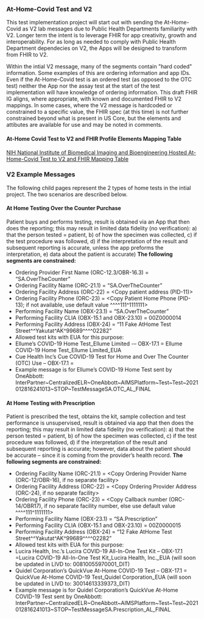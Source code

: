 ### At-Home-Covid Test and V2
This test implementation project will start out with sending the At-Home-Covid as V2 lab messages due to Public Health Departments familiarity with V2. Longer term the intent is to leverage FHIR for app creativity, growth and interoperability. For as long as needed to comply with Public Health Department dependecies on V2, the Apps will be designed to transform from FHIR to V2.

Within the intial V2 message, many of the segments contain "hard coded" information. Some examples of this are ordering information and app IDs. Even if the At-Home-Covid test is an ordered test (as opposed to the OTC test) neither the App nor the assay test at the start of the test implementation will have knowledge of ordering information. This draft FHIR IG aligns, where appropriate, with known and documented FHIR to V2 mappings. In some cases, where the V2 message is hardcoded or constrained to a specific value, the FHIR spec (at this time) is not further constrained beyond what is present in US Core, but the elements and attibutes are available for use and may be noted in comments.

#### At-Home Covid Test to V2 and FHIR Profile Elements Mapping Table
[NIH National Institute of Biomedical Imaging and Bioengineering Hosted At-Home-Covid Test to V2 and FHIR Mapping Table](https://nibibdrupal8stg.prod.acquia-sites.com/node/123961)

### V2 Example Messages
The following child pages represent the 2 types of home tests in the intial project. The two scenarios are described below.
#### At Home Testing Over the Counter Purchase
Patient buys and performs testing, result is obtained via an App that then does the reporting; this may result in limited data fidelity (no verification): a) that the person tested = patient, b) of how the specimen was collected, c) if the test procedure was followed, d) if the interpretation of the result and subsequent reporting is accurate, unless the app preforms the interpretation, e) data about the patient is accurate)
**The following segments are constrained:**
* Ordering Provider First Name (ORC-12.3/OBR-16.3) = “SA.OverTheCounter”
* Ordering Facility Name (ORC-21.1) = “SA.OverTheCounter”
* Ordering Facility Address (ORC-22) = <Copy patient address (PID-11)> 
* Ordering Facility Phone (ORC-23) = <Copy Patient Home Phone (PID-13); if not available, use default value ^^^^111^1111111>
* Performing Facility Name (OBX-23.1) = “SA.OverTheCounter”
* Performing Facility CLIA (OBX-15.1 and OBX-23.10) = 00Z0000014
* Performing Facility Address (OBX-24) = “11 Fake AtHome Test Street^^Yakutat^AK^99689^^^^02282”
* Allowed test kits with EUA for this purpose:
* Ellume’s  COVID-19 Home Test_Ellume Limited -– OBX-17.1 = Ellume COVID-19 Home Test_Ellume Limited_EUA
* Cue Health Inc’s Cue COVID-19 Test for Home and Over The Counter (OTC) Use – OBX-17.1 = 
* Example message is for Ellume’s  COVID-19 Home Test sent by OneAbbott: InterPartner~CentralizedELR~OneAbbott~AIMSPlatform~Test~Test~2021012816241013~STOP~TestMessageSA.OTC_AL_FINAL

#### At Home Testing with Prescription
Patient is prescribed the test, obtains the kit, sample collection and test performance is unsupervised, result is obtained via app that then does the reporting; this may result in limited data fidelity (no verification): a) that the person tested = patient, b) of how the specimen was collected, c) if the test procedure was followed, d) if the interpretation of the result and subsequent reporting is accurate; however, data about the patient should be accurate – since it is coming from the provider’s health record.
**The following segments are constrained:**
* Ordering Facility Name (ORC-21.1) = <Copy Ordering Provider Name (ORC-12/OBR-16), if no separate facility>
* Ordering Facility Address (ORC-22) = <Copy Ordering Provider Address (ORC-24), if no separate facility>
* Ordering Facility Phone (ORC-23) = <Copy Callback number (ORC-14/OBR17), if no separate facility number, else use default value ^^^^111^1111111>
* Performing Facility Name (OBX-23.1) = “SA.Prescription”
* Performing Facility CLIA (OBX-15.1 and OBX-23.10) = 00Z0000015
* Performing Facility Address (OBX-24) = “12 Fake AtHome Test Street^^Yakutat^AK^99689^^^^02282”
* Allowed test kits with EUA for this purpose:
* Lucira Health, Inc.’s Lucira COVID-19 All-In-One Test Kit – OBX-17.1 =Lucira COVID-19 All-In-One Test Kit_Lucira Health, Inc._EUA (will soon be updated in LIVD to: 00810055970001_DIT)
* Quidel Corporation’s QuickVue At-Home COVID-19 Test – OBX-17.1 = QuickVue At-Home COVID-19 Test_Quidel Corporation_EUA (will soon be updated in LIVD to: 30014613339373_DIT)
* Example message is for Quidel Corporation’s QuickVue At-Home COVID-19 Test sent by OneAbbott: InterPartner~CentralizedELR~OneAbbott~AIMSPlatform~Test~Test~2021012816241013~STOP~TestMessageSA.Prescription_AL_FINAL
